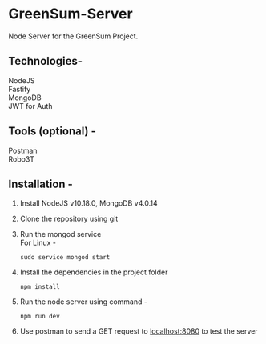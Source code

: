 # GreenSum-Server

Node Server for the GreenSum Project.

## Technologies-

NodeJS  
Fastify  
MongoDB  
JWT for Auth

## Tools (optional) -

Postman  
Robo3T

## Installation -

1. Install NodeJS v10.18.0, MongoDB v4.0.14
2. Clone the repository using git
3. Run the mongod service  
   For Linux -

    ```shell
    sudo service mongod start
    ```

4. Install the dependencies in the project folder

    ```shell
    npm install
    ```

5. Run the node server using command -

    ```shell
    npm run dev
    ```

6. Use postman to send a GET request to [localhost:8080](localhost:8080) to test the server
